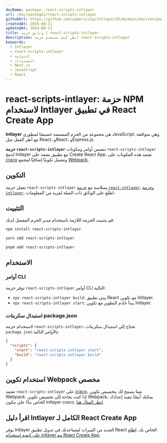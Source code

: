 ```yaml
---
docName: package__react-scripts-intlayer
url: /doc/packages/react-scripts-intlayer
githubUrl: https://github.com/aymericzip/intlayer/blob/main/docs/en/packages/react-scripts-intlayer/index.md
createdAt: 2024-08-11
updatedAt: 2024-08-11
title: وثائق حزمة | react-scripts-intlayer
description: انظر كيف تستخدم حزمة react-scripts-intlayer
keywords:
  - Intlayer
  - react-scripts-intlayer
  - الدولية
  - المستندات
  - Next.js
  - JavaScript
  - React
---
```


# react-scripts-intlayer: حزمة NPM لاستخدام Intlayer في تطبيق React Create App

**Intlayer** هي مجموعة من الحزم المصممة خصيصًا لمطوري JavaScript. وهي متوافقة مع أطر العمل مثل React، وReact، وExpress.js.

**حزمة `react-scripts-intlayer`** تتضمن أوامر ومكونات `react-scripts-intlayer` لدمج Intlayer مع تطبيق يعتمد على Create React App. تعتمد هذه المكونات على [craco](https://craco.js.org/) وتشمل تكوينًا إضافيًا لمجمع [Webpack](https://webpack.js.org/).

## التكوين

تعمل حزمة `react-scripts-intlayer` بسلاسة مع [حزمة `react-intlayer`](https://github.com/aymericzip/intlayer/blob/main/docs/ar/packages/react-intlayer/index.md)، و[حزمة `intlayer`](https://github.com/aymericzip/intlayer/blob/main/docs/ar/packages/intlayer/index.md). اطلع على الوثائق ذات الصلة لمزيد من المعلومات.

## التثبيت

قم بتثبيت الحزمة اللازمة باستخدام مدير الحزم المفضل لديك:

```bash packageManager="npm"
npm install react-scripts-intlayer
```

```bash packageManager="yarn"
yarn add react-scripts-intlayer
```

```bash packageManager="pnpm"
pnpm add react-scripts-intlayer
```

## الاستخدام

### أوامر CLI

توفر حزمة `react-scripts-intlayer` أوامر CLI التالية:

- `npx react-scripts-intlayer build`: يبني تطبيق React مع تكوين Intlayer.
- `npx react-scripts-intlayer start`: يبدأ خادم التطوير مع تكوين Intlayer.

### استبدال سكربتات package.json

لاستخدام حزمة `react-scripts-intlayer`، تحتاج إلى استبدال سكربتات `package.json` بالأوامر التالية:

```json fileName="package.json"
{
  "scripts": {
    "start": "react-scripts-intlayer start",
    "build": "react-scripts-intlayer build"
  }
}
```

## استخدام تكوين Webpack مخصص

تعتمد `react-scripts-intlayer` على [craco](https://craco.js.org/)، مما يسمح لك بتخصيص تكوين Webpack.
إذا كنت بحاجة إلى تخصيص تكوين Webpack، يمكنك أيضًا تنفيذ إعدادك الخاص بناءً على مكون intlayer craco. [انظر المثال هنا](https://github.com/aymericzip/intlayer/blob/main/examples/react-app/craco.config.js).

## اقرأ دليل Intlayer الكامل لـ React Create App

يوفر Intlayer العديد من الميزات لمساعدتك في تدويل تطبيق React الخاص بك.
[اطلع على كيفية استخدام intlayer مع React Create App](https://github.com/aymericzip/intlayer/blob/main/docs/ar/intlayer_with_create_react_app.md).
